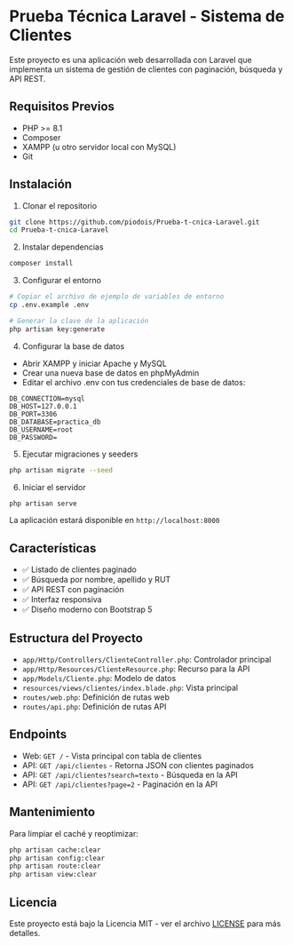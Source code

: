 # Prueba Técnica Laravel - Sistema de Clientes

Este proyecto es una aplicación web desarrollada con Laravel que implementa un sistema de gestión de clientes con paginación, búsqueda y API REST.

## Requisitos Previos

- PHP >= 8.1
- Composer
- XAMPP (u otro servidor local con MySQL)
- Git

## Instalación

1. Clonar el repositorio
```bash
git clone https://github.com/piodois/Prueba-t-cnica-Laravel.git
cd Prueba-t-cnica-Laravel
```

2. Instalar dependencias
```bash
composer install
```

3. Configurar el entorno
```bash
# Copiar el archivo de ejemplo de variables de entorno
cp .env.example .env

# Generar la clave de la aplicación
php artisan key:generate
```

4. Configurar la base de datos
- Abrir XAMPP y iniciar Apache y MySQL
- Crear una nueva base de datos en phpMyAdmin
- Editar el archivo .env con tus credenciales de base de datos:
```
DB_CONNECTION=mysql
DB_HOST=127.0.0.1
DB_PORT=3306
DB_DATABASE=practica_db
DB_USERNAME=root
DB_PASSWORD=
```

5. Ejecutar migraciones y seeders
```bash
php artisan migrate --seed
```

6. Iniciar el servidor
```bash
php artisan serve
```

La aplicación estará disponible en `http://localhost:8000`

## Características

- ✅ Listado de clientes paginado
- ✅ Búsqueda por nombre, apellido y RUT
- ✅ API REST con paginación
- ✅ Interfaz responsiva
- ✅ Diseño moderno con Bootstrap 5

## Estructura del Proyecto

- `app/Http/Controllers/ClienteController.php`: Controlador principal
- `app/Http/Resources/ClienteResource.php`: Recurso para la API
- `app/Models/Cliente.php`: Modelo de datos
- `resources/views/clientes/index.blade.php`: Vista principal
- `routes/web.php`: Definición de rutas web
- `routes/api.php`: Definición de rutas API

## Endpoints

- Web: `GET /` - Vista principal con tabla de clientes
- API: `GET /api/clientes` - Retorna JSON con clientes paginados
- API: `GET /api/clientes?search=texto` - Búsqueda en la API
- API: `GET /api/clientes?page=2` - Paginación en la API

## Mantenimiento

Para limpiar el caché y reoptimizar:
```bash
php artisan cache:clear
php artisan config:clear
php artisan route:clear
php artisan view:clear
```

## Licencia

Este proyecto está bajo la Licencia MIT - ver el archivo [LICENSE](LICENSE) para más detalles.
